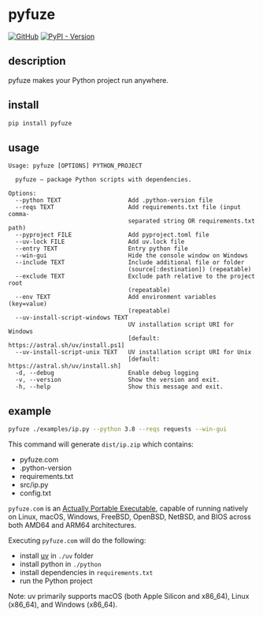 # pyfuze

[![GitHub](https://img.shields.io/badge/GitHub-5c5c5c)](https://github.com/TanixLu/pyfuze)
[![PyPI - Version](https://img.shields.io/pypi/v/pyfuze)](https://pypi.org/project/pyfuze/)

## description

pyfuze makes your Python project run anywhere.

## install

```bash
pip install pyfuze
```

## usage

```text
Usage: pyfuze [OPTIONS] PYTHON_PROJECT

  pyfuze — package Python scripts with dependencies.

Options:
  --python TEXT                   Add .python-version file
  --reqs TEXT                     Add requirements.txt file (input comma-
                                  separated string OR requirements.txt path)
  --pyproject FILE                Add pyproject.toml file
  --uv-lock FILE                  Add uv.lock file
  --entry TEXT                    Entry python file
  --win-gui                       Hide the console window on Windows
  --include TEXT                  Include additional file or folder
                                  (source[:destination]) (repeatable)
  --exclude TEXT                  Exclude path relative to the project root
                                  (repeatable)
  --env TEXT                      Add environment variables (key=value)
                                  (repeatable)
  --uv-install-script-windows TEXT
                                  UV installation script URI for Windows
                                  [default: https://astral.sh/uv/install.ps1]
  --uv-install-script-unix TEXT   UV installation script URI for Unix
                                  [default: https://astral.sh/uv/install.sh]
  -d, --debug                     Enable debug logging
  -v, --version                   Show the version and exit.
  -h, --help                      Show this message and exit.
```

## example

```bash
pyfuze ./examples/ip.py --python 3.8 --reqs requests --win-gui
```

This command will generate `dist/ip.zip` which contains:

- pyfuze.com
- .python-version
- requirements.txt
- src/ip.py
- config.txt

`pyfuze.com` is an [Actually Portable Executable](https://justine.lol/ape.html), capable of running natively on Linux, macOS, Windows, FreeBSD, OpenBSD, NetBSD, and BIOS across both AMD64 and ARM64 architectures.

Executing `pyfuze.com` will do the following:

- install [uv](https://github.com/astral-sh/uv) in `./uv` folder
- install python in `./python`
- install dependencies in `requirements.txt`
- run the Python project

Note: uv primarily supports macOS (both Apple Silicon and x86_64), Linux (x86_64), and Windows (x86_64).
